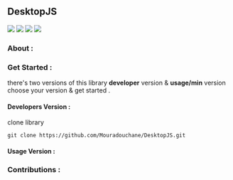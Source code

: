 ## DesktopJS 

[![](https://img.shields.io/github/issues/Mouradouchane/DesktopJS)](#)
[![](https://img.shields.io/github/license/Mouradouchane/DesktopJS)](#)
[![](https://img.shields.io/badge/status-not%20stable-orange)](#)
[![](https://img.shields.io/badge/version-1-red)](#)


### About :

### Get Started :

there's two versions of this library __developer__ version & __usage/min__ version choose your version & get started .

#### __Developers Version__ :
clone library

```git clone https://github.com/Mouradouchane/DesktopJS.git```


#### __Usage Version__ :


### Contributions :
